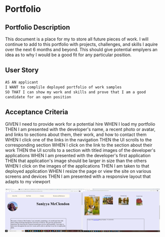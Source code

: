 # **Portfolio**

## Portfolio Description
This document is a place for my to store all future pieces of work. I will continue to add to this portfolio with projects, challenges, and skills I aquire over the next 6 months and beyond. 
This should give potential emplyers an idea as to why I would be a good fit for any particular position.

## User Story

```
AS AN applicant 
I WANT to complile deployed portfolio of work samples
SO THAT I can show my work and skills and prove that I am a good candidate for an open position
```


## Acceptance Criteria

GIVEN I need to provide work for a potential hire
WHEN I load my portfolio
THEN I am presented with the developer's name, a recent photo or avatar, and links to sections about them, their work, and how to contact them
WHEN I click one of the links in the navigation
THEN the UI scrolls to the corresponding section
WHEN I click on the link to the section about their work
THEN the UI scrolls to a section with titled images of the developer's applications
WHEN I am presented with the developer's first application
THEN that application's image should be larger in size than the others
WHEN I click on the images of the applications
THEN I am taken to that deployed application
WHEN I resize the page or view the site on various screens and devices
THEN I am presented with a responsive layout that adapts to my viewport

![alt text](./Assets/Screenshot%20(6).png)